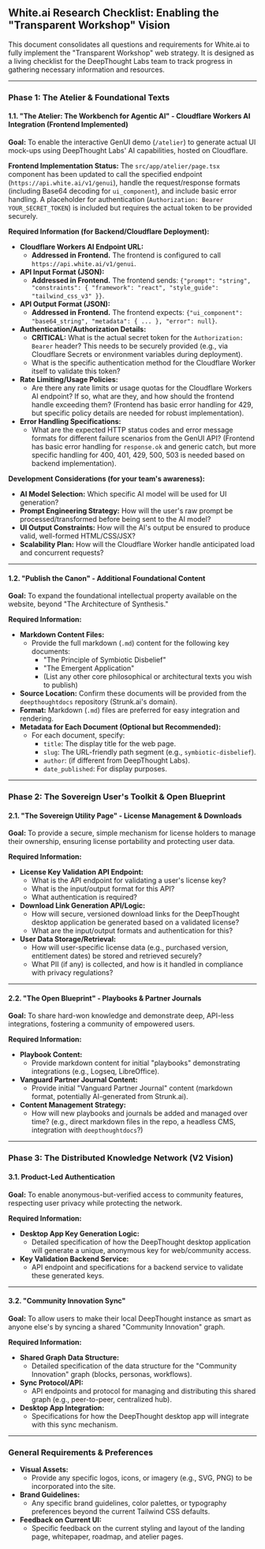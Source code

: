 ## White.ai Research Checklist: Enabling the "Transparent Workshop" Vision

This document consolidates all questions and requirements for White.ai to fully implement the "Transparent Workshop" web strategy. It is designed as a living checklist for the DeepThought Labs team to track progress in gathering necessary information and resources.

---

### **Phase 1: The Atelier & Foundational Texts**

#### **1.1. "The Atelier: The Workbench for Agentic AI" - Cloudflare Workers AI Integration (Frontend Implemented)**

**Goal:** To enable the interactive GenUI demo (`/atelier`) to generate actual UI mock-ups using DeepThought Labs' AI capabilities, hosted on Cloudflare.

**Frontend Implementation Status:** The `src/app/atelier/page.tsx` component has been updated to call the specified endpoint (`https://api.white.ai/v1/genui`), handle the request/response formats (including Base64 decoding for `ui_component`), and include basic error handling. A placeholder for authentication (`Authorization: Bearer YOUR_SECRET_TOKEN`) is included but requires the actual token to be provided securely.

**Required Information (for Backend/Cloudflare Deployment):**

*   **Cloudflare Workers AI Endpoint URL:**
    *   **Addressed in Frontend.** The frontend is configured to call `https://api.white.ai/v1/genui`.
*   **API Input Format (JSON):**
    *   **Addressed in Frontend.** The frontend sends: `{"prompt": "string", "constraints": { "framework": "react", "style_guide": "tailwind_css_v3" }}`.
*   **API Output Format (JSON):**
    *   **Addressed in Frontend.** The frontend expects: `{"ui_component": "base64_string", "metadata": { ... }, "error": null}`.
*   **Authentication/Authorization Details:**
    *   **CRITICAL:** What is the actual secret token for the `Authorization: Bearer` header? This needs to be securely provided (e.g., via Cloudflare Secrets or environment variables during deployment).
    *   What is the specific authentication method for the Cloudflare Worker itself to validate this token?
*   **Rate Limiting/Usage Policies:**
    *   Are there any rate limits or usage quotas for the Cloudflare Workers AI endpoint? If so, what are they, and how should the frontend handle exceeding them? (Frontend has basic error handling for 429, but specific policy details are needed for robust implementation).
*   **Error Handling Specifications:**
    *   What are the expected HTTP status codes and error message formats for different failure scenarios from the GenUI API? (Frontend has basic error handling for `response.ok` and generic catch, but more specific handling for 400, 401, 429, 500, 503 is needed based on backend implementation).

**Development Considerations (for your team's awareness):**

*   **AI Model Selection:** Which specific AI model will be used for UI generation?
*   **Prompt Engineering Strategy:** How will the user's raw prompt be processed/transformed before being sent to the AI model?
*   **UI Output Constraints:** How will the AI's output be ensured to produce valid, well-formed HTML/CSS/JSX?
*   **Scalability Plan:** How will the Cloudflare Worker handle anticipated load and concurrent requests?

---

#### **1.2. "Publish the Canon" - Additional Foundational Content**

**Goal:** To expand the foundational intellectual property available on the website, beyond "The Architecture of Synthesis."

**Required Information:**

*   **Markdown Content Files:**
    *   Provide the full markdown (`.md`) content for the following key documents:
        *   "The Principle of Symbiotic Disbelief"
        *   "The Emergent Application"
        *   (List any other core philosophical or architectural texts you wish to publish)
*   **Source Location:** Confirm these documents will be provided from the `deepthoughtdocs` repository (Strunk.ai's domain).
*   **Format:** Markdown (`.md`) files are preferred for easy integration and rendering.
*   **Metadata for Each Document (Optional but Recommended):**
    *   For each document, specify:
        *   `title`: The display title for the web page.
        *   `slug`: The URL-friendly path segment (e.g., `symbiotic-disbelief`).
        *   `author`: (if different from DeepThought Labs).
        *   `date_published`: For display purposes.

---

### **Phase 2: The Sovereign User's Toolkit & Open Blueprint**

#### **2.1. "The Sovereign Utility Page" - License Management & Downloads**

**Goal:** To provide a secure, simple mechanism for license holders to manage their ownership, ensuring license portability and protecting user data.

**Required Information:**

*   **License Key Validation API Endpoint:**
    *   What is the API endpoint for validating a user's license key?
    *   What is the input/output format for this API?
    *   What authentication is required?
*   **Download Link Generation API/Logic:**
    *   How will secure, versioned download links for the DeepThought desktop application be generated based on a validated license?
    *   What are the input/output formats and authentication for this?
*   **User Data Storage/Retrieval:**
    *   How will user-specific license data (e.g., purchased version, entitlement dates) be stored and retrieved securely?
    *   What PII (if any) is collected, and how is it handled in compliance with privacy regulations?

---

#### **2.2. "The Open Blueprint" - Playbooks & Partner Journals**

**Goal:** To share hard-won knowledge and demonstrate deep, API-less integrations, fostering a community of empowered users.

**Required Information:**

*   **Playbook Content:**
    *   Provide markdown content for initial "playbooks" demonstrating integrations (e.g., Logseq, LibreOffice).
*   **Vanguard Partner Journal Content:**
    *   Provide initial "Vanguard Partner Journal" content (markdown format, potentially AI-generated from Strunk.ai).
*   **Content Management Strategy:**
    *   How will new playbooks and journals be added and managed over time? (e.g., direct markdown files in the repo, a headless CMS, integration with `deepthoughtdocs`?)

---

### **Phase 3: The Distributed Knowledge Network (V2 Vision)**

#### **3.1. Product-Led Authentication**

**Goal:** To enable anonymous-but-verified access to community features, respecting user privacy while protecting the network.

**Required Information:**

*   **Desktop App Key Generation Logic:**
    *   Detailed specification of how the DeepThought desktop application will generate a unique, anonymous key for web/community access.
*   **Key Validation Backend Service:**
    *   API endpoint and specifications for a backend service to validate these generated keys.

---

#### **3.2. "Community Innovation Sync"**

**Goal:** To allow users to make their local DeepThought instance as smart as anyone else's by syncing a shared "Community Innovation" graph.

**Required Information:**

*   **Shared Graph Data Structure:**
    *   Detailed specification of the data structure for the "Community Innovation" graph (blocks, personas, workflows).
*   **Sync Protocol/API:**
    *   API endpoints and protocol for managing and distributing this shared graph (e.g., peer-to-peer, centralized hub).
*   **Desktop App Integration:**
    *   Specifications for how the DeepThought desktop app will integrate with this sync mechanism.

---

### **General Requirements & Preferences**

*   **Visual Assets:**
    *   Provide any specific logos, icons, or imagery (e.g., SVG, PNG) to be incorporated into the site.
*   **Brand Guidelines:**
    *   Any specific brand guidelines, color palettes, or typography preferences beyond the current Tailwind CSS defaults.
*   **Feedback on Current UI:**
    *   Specific feedback on the current styling and layout of the landing page, whitepaper, roadmap, and atelier pages.
